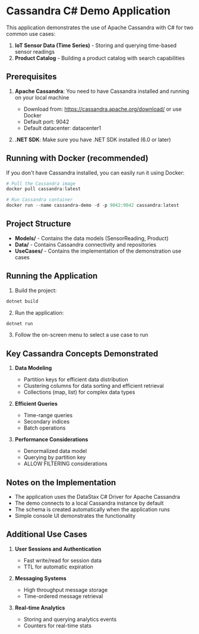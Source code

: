 # Cassandra C# Demo Application

This application demonstrates the use of Apache Cassandra with C# for two common use cases:
1. **IoT Sensor Data (Time Series)** - Storing and querying time-based sensor readings
2. **Product Catalog** - Building a product catalog with search capabilities

## Prerequisites

1. **Apache Cassandra**: You need to have Cassandra installed and running on your local machine
   - Download from: https://cassandra.apache.org/download/ or use Docker
   - Default port: 9042
   - Default datacenter: datacenter1

2. **.NET SDK**: Make sure you have .NET SDK installed (6.0 or later)

## Running with Docker (recommended)

If you don't have Cassandra installed, you can easily run it using Docker:

```powershell
# Pull the Cassandra image
docker pull cassandra:latest

# Run Cassandra container
docker run --name cassandra-demo -d -p 9042:9042 cassandra:latest
```

## Project Structure

- **Models/** - Contains the data models (SensorReading, Product)
- **Data/** - Contains Cassandra connectivity and repositories
- **UseCases/** - Contains the implementation of the demonstration use cases

## Running the Application

1. Build the project:
```powershell
dotnet build
```

2. Run the application:
```powershell
dotnet run
```

3. Follow the on-screen menu to select a use case to run

## Key Cassandra Concepts Demonstrated

1. **Data Modeling**
   - Partition keys for efficient data distribution
   - Clustering columns for data sorting and efficient retrieval
   - Collections (map, list) for complex data types

2. **Efficient Queries**
   - Time-range queries
   - Secondary indices
   - Batch operations

3. **Performance Considerations**
   - Denormalized data model
   - Querying by partition key
   - ALLOW FILTERING considerations

## Notes on the Implementation

- The application uses the DataStax C# Driver for Apache Cassandra
- The demo connects to a local Cassandra instance by default
- The schema is created automatically when the application runs
- Simple console UI demonstrates the functionality

## Additional Use Cases

1. **User Sessions and Authentication**
   - Fast write/read for session data
   - TTL for automatic expiration

2. **Messaging Systems**
   - High throughput message storage
   - Time-ordered message retrieval

3. **Real-time Analytics**
   - Storing and querying analytics events
   - Counters for real-time stats
